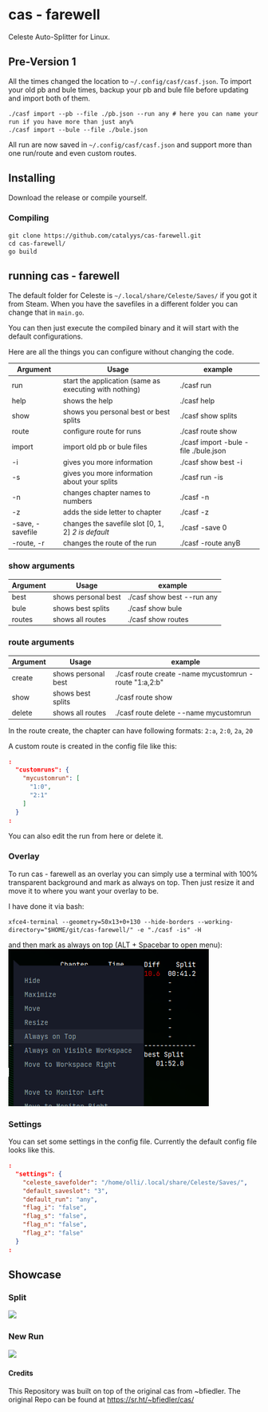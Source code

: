 # cas - farewell

Celeste Auto-Splitter for Linux.



## Pre-Version 1

All the times changed the location to `~/.config/casf/casf.json`.
To import your old pb and bule times, backup your pb and bule file before updating and import both of them.
```
./casf import --pb --file ./pb.json --run any # here you can name your run if you have more than just any%
./casf import --bule --file ./bule.json
```

All run are now saved in `~/.config/casf/casf.json` and support more than one run/route and even custom routes.



## Installing

Download the release or compile yourself.



### Compiling

```
git clone https://github.com/catalyys/cas-farewell.git
cd cas-farewell/
go build
```



## running cas - farewell

The default folder for Celeste is `~/.local/share/Celeste/Saves/` if you got it from Steam.
When you have the savefiles in a different folder you can change that in `main.go`.

You can then just execute the compiled binary and it will start with the default configurations.

Here are all the things you can configure without changing the code.

| Argument | Usage                                 | example |
| -------- | ------------------------------------- | ------- |
| run      | start the application (same as executing with nothing)| ./casf run       |
| help     | shows the help                                      | ./casf help       |
| show     | shows you personal best or best splits              | ./casf show splits    |
| route    | configure route for runs                            | ./casf route show    |
| import   | import old pb or bule files                         | ./casf import  -bule -file ./bule.json |
| -i       | gives you more information                          | ./casf show best -i |
| -s       | gives you more information about your splits        | ./casf run -is    |
| -n       | changes chapter names to numbers                    | ./casf -n    |
| -z       | adds the side letter to chapter                     | ./casf -z   |
| -save, -savefile| changes the savefile slot [0, 1, 2] _2 is default_      | ./casf -save 0    |
| -route, -r| changes the route of the run      | ./casf -route anyB    |



### show arguments

| Argument | Usage                                 | example |
| -------- | ------------------------------------- | ------- |
| best     | shows personal best                   | ./casf show best --run any      |
| bule     | shows best splits                     | ./casf show bule      |
| routes   | shows all routes                      | ./casf show routes    |



### route arguments

| Argument | Usage                                 | example |
| -------- | ------------------------------------- | ------- |
| create   |  shows personal best                  | ./casf route create -name mycustomrun -route "1:a,2:b"     |
| show     | shows best splits                     | ./casf route show      |
| delete   | shows all routes                      | ./casf route delete --name mycustomrun    |

In the route create, the chapter can have following formats: `2:a`, `2:0`, `2a`, `20`

A custom route is created in the config file like this:

```json
:
  "customruns": {
    "mycustomrun": [
      "1:0",
      "2:1"
    ]
  }
:
```
You can also edit the run from here or delete it.



### Overlay

To run cas - farewell as an overlay you can simply use a terminal with 100% transparent background and mark as always on top. Then just resize it and move it to where you want your overlay to be.

I have done it via bash:
```
xfce4-terminal --geometry=50x13+0+130 --hide-borders --working-directory="$HOME/git/cas-farewell/" -e "./casf -is" -H
```

and then mark as always on top (ALT + Spacebar to open menu):
![](example/terminal.png)



### Settings

You can set some settings in the config file. Currently the default config file looks like this.

```json
:
  "settings": {
    "celeste_savefolder": "/home/olli/.local/share/Celeste/Saves/",
    "default_saveslot": "3",
    "default_run": "any",
    "flag_i": "false",
    "flag_s": "false",
    "flag_n": "false",
    "flag_z": "false"
  }
:
```



## Showcase

### Split

![](example/split.gif)

### New Run

![](example/autodelete.gif)


#### Credits

This Repository was built on top of the original cas from ~bfiedler.
The original Repo can be found at https://sr.ht/~bfiedler/cas/
